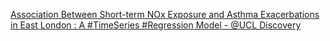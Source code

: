[Association Between Short-term NOx Exposure and Asthma Exacerbations in East London : A #TimeSeries #Regression Model - @UCL Discovery](https://qi.tc/qi/113469)